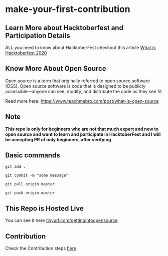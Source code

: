 # make-your-first-contribution

## Learn More about Hacktoberfest and Participation Details

ALL you need to know about HacktoberFest checkout this article [What is Hacktoberfest 2020](https://bit.ly/WhatIsHacktoberFest2020)

## Know More About Open Source

Open source is a term that originally referred to open source software (OSS). Open source software is code that is designed to be publicly accessible—anyone can see, modify, and distribute the code as they see fit.

Read more here: https://www.teachmebro.com/post/what-is-open-source

## Note

**This repo is only for beginners who are not that much expert and new to open source and want to learn and participate in HacktoberFest and I will be accepting PR of only beginners, after verifying**

## Basic commands

`git add .`

`git commit -m "some message"`

`git pull origin master`

`git push origin master`


## This Repo is Hosted Live

You can see it here [tinyurl.com/gettingintoopensource](https://tinyurl.com/gettingintoopensource)

## Contribution

Check the Contribution steps [here](https://github.com/altafshaikh/make-your-first-contribution/blob/master/CONTRIBUTING.md)

